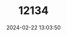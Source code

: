 ---
title: "12134"
category: "Lithasia curta"
draft: false
date: 2024-02-22 13:03:50
languages:
  English: ["Knobby Rocksnail"]
---